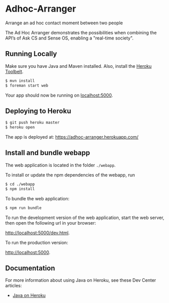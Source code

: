 # Adhoc-Arranger

Arrange an ad hoc contact moment between two people

The Ad Hoc Arranger demonstrates the possibilities when combining the API’s of Ask CS and Sense OS, enabling a "real-time society".


## Running Locally

Make sure you have Java and Maven installed.  Also, install the [Heroku Toolbelt](https://toolbelt.heroku.com/).

```sh
$ mvn install
$ foreman start web
```

Your app should now be running on [localhost:5000](http://localhost:5000/).


## Deploying to Heroku

```sh
$ git push heroku master
$ heroku open
```

The app is deployed at: https://adhoc-arranger.herokuapp.com/


## Install and bundle webapp

The web application is located in the folder `./webapp`. 

To install or update the npm dependencies of the webapp, run

```sh
$ cd ./webapp
$ npm install
```

To bundle the web application:

```sh
$ npm run bundle
```

To run the development version of the web application, start the web server,
then open the following url in your browser:

[http://localhost:5000/dev.html](http://localhost:5000/dev.html).

To run the production version:

[http://localhost:5000](http://localhost:5000).



## Documentation

For more information about using Java on Heroku, see these Dev Center articles:

- [Java on Heroku](https://devcenter.heroku.com/categories/java)


